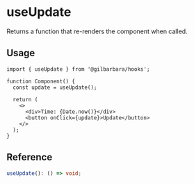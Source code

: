 # useUpdate

Returns a function that re-renders the component when called.

## Usage

```tsx
import { useUpdate } from '@gilbarbara/hooks';

function Component() {
  const update = useUpdate();
  
  return (
    <>
      <div>Time: {Date.now()}</div>
      <button onClick={update}>Update</button>
    </>
  );
}
```

## Reference

```typescript
useUpdate(): () => void;
```

